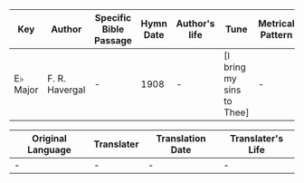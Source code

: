 Key | Author   | Specific Bible Passage     |Hymn Date |Author's life |Tune |Metrical Pattern   |Composer/Source
-- | --------- | ---------------------------|----------|--------------|-----|-------------------|-------------  
E♭ Major |F. R. Havergal |- |1908 |- |[I bring my sins to Thee] |- |T. C. O'Kane

Original Language | Translater | Translation Date   | Translater's Life  
----------------- | --------- | --------------------|-------------     
\- |- |- |-
